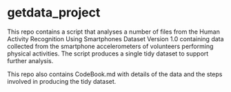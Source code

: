 # getdata_project

This repo contains a script that analyses a number of files from the Human Activity Recognition Using Smartphones Dataset Version 1.0 containing data collected from the smartphone accelerometers of volunteers performing physical activities. The script produces a single tidy dataset to support further analysis.

This repo also contains CodeBook.md with details of the data and the steps involved in producing the tidy dataset.
